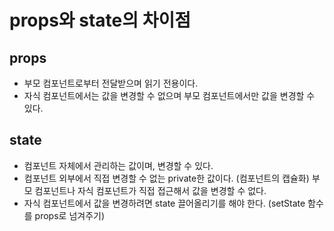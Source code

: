 # props와 state의 차이점

## props

- 부모 컴포넌트로부터 전달받으며 읽기 전용이다.
- 자식 컴포넌트에서는 값을 변경할 수 없으며 부모 컴포넌트에서만 값을 변경할 수 있다.

## state

- 컴포넌트 자체에서 관리하는 값이며, 변경할 수 있다.
- 컴포넌트 외부에서 직접 변경할 수 없는 private한 값이다. (컴포넌트의 캡슐화) 부모 컴포넌트나 자식 컴포넌트가 직접 접근해서 값을 변경할 수 없다.
- 자식 컴포넌트에서 값을 변경하려면 state 끌어올리기를 해야 한다. (setState 함수를 props로 넘겨주기)

